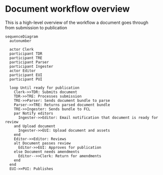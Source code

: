 # Document workflow overview

This is a high-level overview of the workflow a document goes through from submission to publication

```mermaid
sequenceDiagram
  autonumber

  actor Clerk
  participant TDR
  participant TRE
  participant Parser
  participant Ingester
  actor Editor
  participant EUI
  participant PUI

  loop Until ready for publication
    Clerk->>TDR: Submits document
    TDR->>TRE: Processes submission
    TRE->>Parser: Sends document bundle to parse
    Parser->>TRE: Returns parsed document bundle
    TRE->>Ingester: Sends bundle to FCL
    par Notify editors
      Ingester->>Editor: Email notification that document is ready for review
    and Upload document
      Ingester->>EUI: Upload document and assets
    end
    Editor->>Editor: Reviews
    alt Document passes review
      Editor->>EUI: Approves for publication
    else Document needs amendments
      Editor-->>Clerk: Return for amendments
    end
  end
  EUI->>PUI: Publishes
```
